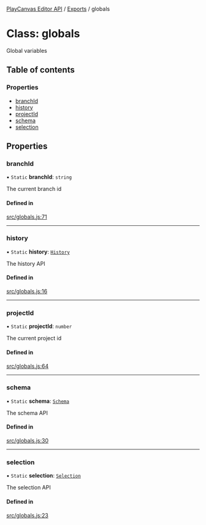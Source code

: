 [PlayCanvas Editor API](../README.md) / [Exports](../modules.md) / globals

# Class: globals

Global variables

## Table of contents

### Properties

- [branchId](globals.md#branchid)
- [history](globals.md#history)
- [projectId](globals.md#projectid)
- [schema](globals.md#schema)
- [selection](globals.md#selection)

## Properties

### branchId

▪ `Static` **branchId**: `string`

The current branch id

#### Defined in

[src/globals.js:71](https://github.com/playcanvas/editor-api/blob/022e512/src/globals.js#L71)

___

### history

▪ `Static` **history**: [`History`](History.md)

The history API

#### Defined in

[src/globals.js:16](https://github.com/playcanvas/editor-api/blob/022e512/src/globals.js#L16)

___

### projectId

▪ `Static` **projectId**: `number`

The current project id

#### Defined in

[src/globals.js:64](https://github.com/playcanvas/editor-api/blob/022e512/src/globals.js#L64)

___

### schema

▪ `Static` **schema**: [`Schema`](Schema.md)

The schema API

#### Defined in

[src/globals.js:30](https://github.com/playcanvas/editor-api/blob/022e512/src/globals.js#L30)

___

### selection

▪ `Static` **selection**: [`Selection`](Selection.md)

The selection API

#### Defined in

[src/globals.js:23](https://github.com/playcanvas/editor-api/blob/022e512/src/globals.js#L23)
